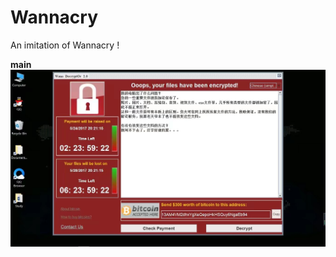 # Wannacry
An imitation of Wannacry !

**main**
![](https://github.com/13608089849/Wannacry/blob/master/image/Wannacry.jpeg)
